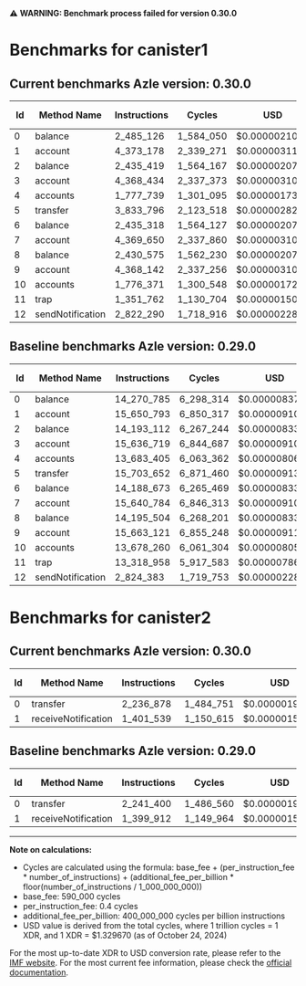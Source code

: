 ⚠️ **WARNING: Benchmark process failed for version 0.30.0**

# Benchmarks for canister1

## Current benchmarks Azle version: 0.30.0

| Id  | Method Name      | Instructions | Cycles    | USD           | USD/Million Calls | Change                                 |
| --- | ---------------- | ------------ | --------- | ------------- | ----------------- | -------------------------------------- |
| 0   | balance          | 2_485_126    | 1_584_050 | $0.0000021063 | $2.10             | <font color="green">-11_785_659</font> |
| 1   | account          | 4_373_178    | 2_339_271 | $0.0000031105 | $3.11             | <font color="green">-11_277_615</font> |
| 2   | balance          | 2_435_419    | 1_564_167 | $0.0000020798 | $2.07             | <font color="green">-11_757_693</font> |
| 3   | account          | 4_368_434    | 2_337_373 | $0.0000031079 | $3.10             | <font color="green">-11_268_285</font> |
| 4   | accounts         | 1_777_739    | 1_301_095 | $0.0000017300 | $1.73             | <font color="green">-11_905_666</font> |
| 5   | transfer         | 3_833_796    | 2_123_518 | $0.0000028236 | $2.82             | <font color="green">-11_869_856</font> |
| 6   | balance          | 2_435_318    | 1_564_127 | $0.0000020798 | $2.07             | <font color="green">-11_753_355</font> |
| 7   | account          | 4_369_650    | 2_337_860 | $0.0000031086 | $3.10             | <font color="green">-11_271_134</font> |
| 8   | balance          | 2_430_575    | 1_562_230 | $0.0000020773 | $2.07             | <font color="green">-11_764_929</font> |
| 9   | account          | 4_368_142    | 2_337_256 | $0.0000031078 | $3.10             | <font color="green">-11_294_979</font> |
| 10  | accounts         | 1_776_371    | 1_300_548 | $0.0000017293 | $1.72             | <font color="green">-11_901_889</font> |
| 11  | trap             | 1_351_762    | 1_130_704 | $0.0000015035 | $1.50             | <font color="green">-11_967_196</font> |
| 12  | sendNotification | 2_822_290    | 1_718_916 | $0.0000022856 | $2.28             | <font color="green">-2_093</font>      |

## Baseline benchmarks Azle version: 0.29.0

| Id  | Method Name      | Instructions | Cycles    | USD           | USD/Million Calls |
| --- | ---------------- | ------------ | --------- | ------------- | ----------------- |
| 0   | balance          | 14_270_785   | 6_298_314 | $0.0000083747 | $8.37             |
| 1   | account          | 15_650_793   | 6_850_317 | $0.0000091087 | $9.10             |
| 2   | balance          | 14_193_112   | 6_267_244 | $0.0000083334 | $8.33             |
| 3   | account          | 15_636_719   | 6_844_687 | $0.0000091012 | $9.10             |
| 4   | accounts         | 13_683_405   | 6_063_362 | $0.0000080623 | $8.06             |
| 5   | transfer         | 15_703_652   | 6_871_460 | $0.0000091368 | $9.13             |
| 6   | balance          | 14_188_673   | 6_265_469 | $0.0000083310 | $8.33             |
| 7   | account          | 15_640_784   | 6_846_313 | $0.0000091033 | $9.10             |
| 8   | balance          | 14_195_504   | 6_268_201 | $0.0000083346 | $8.33             |
| 9   | account          | 15_663_121   | 6_855_248 | $0.0000091152 | $9.11             |
| 10  | accounts         | 13_678_260   | 6_061_304 | $0.0000080595 | $8.05             |
| 11  | trap             | 13_318_958   | 5_917_583 | $0.0000078684 | $7.86             |
| 12  | sendNotification | 2_824_383    | 1_719_753 | $0.0000022867 | $2.28             |

# Benchmarks for canister2

## Current benchmarks Azle version: 0.30.0

| Id  | Method Name         | Instructions | Cycles    | USD           | USD/Million Calls | Change                            |
| --- | ------------------- | ------------ | --------- | ------------- | ----------------- | --------------------------------- |
| 0   | transfer            | 2_236_878    | 1_484_751 | $0.0000019742 | $1.97             | <font color="green">-4_522</font> |
| 1   | receiveNotification | 1_401_539    | 1_150_615 | $0.0000015299 | $1.52             | <font color="red">+1_627</font>   |

## Baseline benchmarks Azle version: 0.29.0

| Id  | Method Name         | Instructions | Cycles    | USD           | USD/Million Calls |
| --- | ------------------- | ------------ | --------- | ------------- | ----------------- |
| 0   | transfer            | 2_241_400    | 1_486_560 | $0.0000019766 | $1.97             |
| 1   | receiveNotification | 1_399_912    | 1_149_964 | $0.0000015291 | $1.52             |

---

**Note on calculations:**

- Cycles are calculated using the formula: base_fee + (per_instruction_fee \* number_of_instructions) + (additional_fee_per_billion \* floor(number_of_instructions / 1_000_000_000))
- base_fee: 590_000 cycles
- per_instruction_fee: 0.4 cycles
- additional_fee_per_billion: 400_000_000 cycles per billion instructions
- USD value is derived from the total cycles, where 1 trillion cycles = 1 XDR, and 1 XDR = $1.329670 (as of October 24, 2024)

For the most up-to-date XDR to USD conversion rate, please refer to the [IMF website](https://www.imf.org/external/np/fin/data/rms_sdrv.aspx).
For the most current fee information, please check the [official documentation](https://internetcomputer.org/docs/current/developer-docs/gas-cost#execution).
